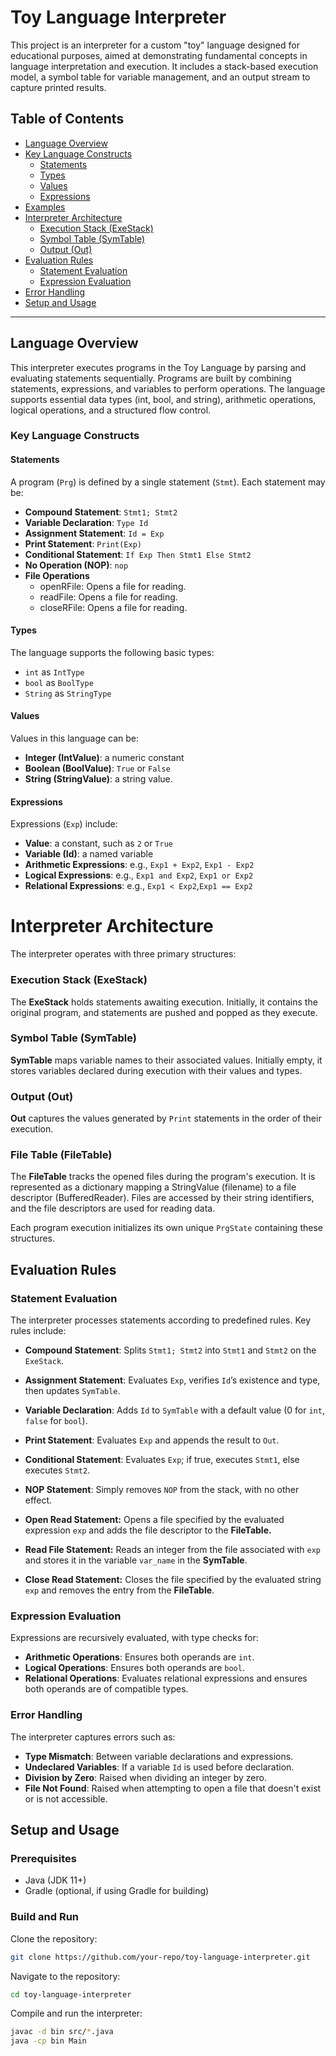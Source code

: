 # Toy Language Interpreter

This project is an interpreter for a custom "toy" language designed for educational purposes, aimed at demonstrating fundamental concepts in language interpretation and execution. It includes a stack-based execution model, a symbol table for variable management, and an output stream to capture printed results.

## Table of Contents

- [Language Overview](#language-overview)
- [Key Language Constructs](#key-language-constructs)
    - [Statements](#statements)
    - [Types](#types)
    - [Values](#values)
    - [Expressions](#expressions)
- [Examples](#examples)
- [Interpreter Architecture](#interpreter-architecture)
    - [Execution Stack (ExeStack)](#execution-stack-exestack)
    - [Symbol Table (SymTable)](#symbol-table-symtable)
    - [Output (Out)](#output-out)
- [Evaluation Rules](#evaluation-rules)
    - [Statement Evaluation](#statement-evaluation)
    - [Expression Evaluation](#expression-evaluation)
- [Error Handling](#error-handling)
- [Setup and Usage](#setup-and-usage)

---

## Language Overview

This interpreter executes programs in the Toy Language by parsing and evaluating statements sequentially. Programs are built by combining statements, expressions, and variables to perform operations. The language supports essential data types (int, bool, and string), arithmetic operations, logical operations, and a structured flow control.

### Key Language Constructs

#### Statements

A program (`Prg`) is defined by a single statement (`Stmt`). Each statement may be:
- **Compound Statement**: `Stmt1; Stmt2`
- **Variable Declaration**: `Type Id`
- **Assignment Statement**: `Id = Exp`
- **Print Statement**: `Print(Exp)`
- **Conditional Statement**: `If Exp Then Stmt1 Else Stmt2`
- **No Operation (NOP)**: `nop`
- **File Operations**
  - openRFile: Opens a file for reading.
  - readFile: Opens a file for reading.
  - closeRFile: Opens a file for reading.

#### Types

The language supports the following basic types:
- `int` as `IntType`
- `bool` as `BoolType`
- `String` as `StringType`

#### Values

Values in this language can be:
- **Integer (IntValue)**: a numeric constant
- **Boolean (BoolValue)**: `True` or `False`
- **String (StringValue)**: a string value.


#### Expressions

Expressions (`Exp`) include:
- **Value**: a constant, such as `2` or `True`
- **Variable (Id)**: a named variable
- **Arithmetic Expressions**: e.g., `Exp1 + Exp2`, `Exp1 - Exp2`
- **Logical Expressions**: e.g., `Exp1 and Exp2`, `Exp1 or Exp2`
- **Relational Expressions**: e.g., `Exp1 < Exp2`,`Exp1 == Exp2`

# Interpreter Architecture

The interpreter operates with three primary structures:

### Execution Stack (ExeStack)
The **ExeStack** holds statements awaiting execution. Initially, it contains the original program, and statements are pushed and popped as they execute.

### Symbol Table (SymTable)
**SymTable** maps variable names to their associated values. Initially empty, it stores variables declared during execution with their values and types.

### Output (Out)
**Out** captures the values generated by `Print` statements in the order of their execution.

### File Table (FileTable)
The **FileTable** tracks the opened files during the program's execution. It is represented as a dictionary mapping a StringValue (filename) to a file descriptor (BufferedReader). Files are accessed by their string identifiers, and the file descriptors are used for reading data.



Each program execution initializes its own unique `PrgState` containing these structures.

## Evaluation Rules

### Statement Evaluation
The interpreter processes statements according to predefined rules. Key rules include:

- **Compound Statement**: Splits `Stmt1; Stmt2` into `Stmt1` and `Stmt2` on the `ExeStack`.
- **Assignment Statement**: Evaluates `Exp`, verifies `Id`’s existence and type, then updates `SymTable`.
- **Variable Declaration**: Adds `Id` to `SymTable` with a default value (0 for `int`, `false` for `bool`).
- **Print Statement**: Evaluates `Exp` and appends the result to `Out`.
- **Conditional Statement**: Evaluates `Exp`; if true, executes `Stmt1`, else executes `Stmt2`.
- **NOP Statement**: Simply removes `NOP` from the stack, with no other effect.
- **Open Read Statement:** Opens a file specified by the evaluated expression `exp` and adds the
  file descriptor to the **FileTable.**
- **Read File Statement:** Reads an integer from the file associated with `exp` and stores it in the variable ``var_name`` in the **SymTable**.

- **Close Read Statement:** Closes the file specified by the evaluated string `exp` and removes the entry from the **FileTable**.
### Expression Evaluation
Expressions are recursively evaluated, with type checks for:

- **Arithmetic Operations**: Ensures both operands are `int`.
- **Logical Operations**: Ensures both operands are `bool`.
- **Relational Operations**: Evaluates relational expressions and ensures both operands are of compatible types.

### Error Handling
The interpreter captures errors such as:

- **Type Mismatch**: Between variable declarations and expressions.
- **Undeclared Variables**: If a variable `Id` is used before declaration.
- **Division by Zero**: Raised when dividing an integer by zero.
- **File Not Found**: Raised when attempting to open a file that doesn't exist or is not accessible.

## Setup and Usage

### Prerequisites
- Java (JDK 11+)
- Gradle (optional, if using Gradle for building)

### Build and Run
Clone the repository:

```bash
git clone https://github.com/your-repo/toy-language-interpreter.git
```

Navigate to the repository:

```bash
cd toy-language-interpreter
```
Compile and run the interpreter:
```bash
javac -d bin src/*.java
java -cp bin Main
```




